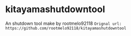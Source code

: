 # kitayamashutdowntool

An shutdown tool make by rootmelo92118
 `Orignal url: https://github.com/rootmelo92118/kitayamashutdowntool`
